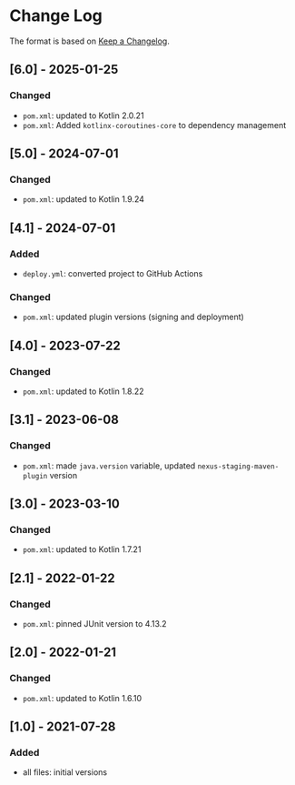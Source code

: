 # Change Log

The format is based on [Keep a Changelog](http://keepachangelog.com/).

## [6.0] - 2025-01-25
### Changed
- `pom.xml`: updated to Kotlin 2.0.21
- `pom.xml`: Added `kotlinx-coroutines-core` to dependency management

## [5.0] - 2024-07-01
### Changed
- `pom.xml`: updated to Kotlin 1.9.24

## [4.1] - 2024-07-01
### Added
- `deploy.yml`: converted project to GitHub Actions
### Changed
- `pom.xml`: updated plugin versions (signing and deployment)

## [4.0] - 2023-07-22
### Changed
- `pom.xml`: updated to Kotlin 1.8.22

## [3.1] - 2023-06-08
### Changed
- `pom.xml`: made `java.version` variable, updated `nexus-staging-maven-plugin` version

## [3.0] - 2023-03-10
### Changed
- `pom.xml`: updated to Kotlin 1.7.21

## [2.1] - 2022-01-22
### Changed
- `pom.xml`: pinned JUnit version to 4.13.2

## [2.0] - 2022-01-21
### Changed
- `pom.xml`: updated to Kotlin 1.6.10

## [1.0] - 2021-07-28
### Added
- all files: initial versions
